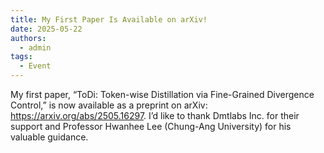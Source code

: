 ```yaml
---
title: My First Paper Is Available on arXiv!
date: 2025-05-22
authors:
  - admin
tags:
  - Event
---
```


My first paper, “ToDi: Token-wise Distillation via Fine-Grained Divergence Control,” is now available as a preprint on arXiv: https://arxiv.org/abs/2505.16297. I’d like to thank Dmtlabs Inc. for their support and Professor Hwanhee Lee (Chung-Ang University) for his valuable guidance.
